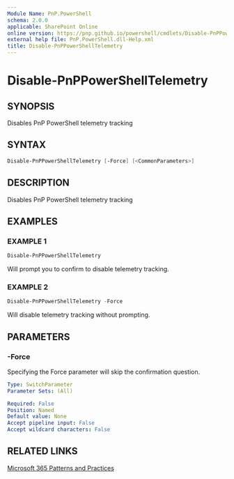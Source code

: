 ```yaml
---
Module Name: PnP.PowerShell
schema: 2.0.0
applicable: SharePoint Online
online version: https://pnp.github.io/powershell/cmdlets/Disable-PnPPowerShellTelemetry.html
external help file: PnP.PowerShell.dll-Help.xml
title: Disable-PnPPowerShellTelemetry
---
```

  
# Disable-PnPPowerShellTelemetry

## SYNOPSIS
Disables PnP PowerShell telemetry tracking

## SYNTAX

```powershell
Disable-PnPPowerShellTelemetry [-Force] [<CommonParameters>]
```

## DESCRIPTION
Disables PnP PowerShell telemetry tracking

## EXAMPLES

### EXAMPLE 1
```powershell
Disable-PnPPowerShellTelemetry
```

Will prompt you to confirm to disable telemetry tracking.

### EXAMPLE 2
```powershell
Disable-PnPPowerShellTelemetry -Force
```

Will disable telemetry tracking without prompting.

## PARAMETERS

### -Force
Specifying the Force parameter will skip the confirmation question.

```yaml
Type: SwitchParameter
Parameter Sets: (All)

Required: False
Position: Named
Default value: None
Accept pipeline input: False
Accept wildcard characters: False
```

## RELATED LINKS

[Microsoft 365 Patterns and Practices](https://aka.ms/m365pnp)


